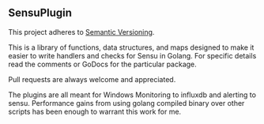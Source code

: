 ## SensuPlugin

This project adheres to [Semantic Versioning](http://semver.org/).

This is a library of functions, data structures, and maps designed to make it easier to write handlers and checks for Sensu in Golang.
For specific details read the comments or GoDocs for the particular package. 

Pull requests are always welcome and appreciated.

The plugins are all meant for Windows Monitoring to influxdb and alerting to sensu. Performance gains from using golang compiled binary over other scripts has been enough to warrant this work for me.
